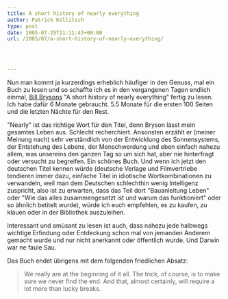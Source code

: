 ```yaml
---
title: A short history of nearly everything
author: Patrick Kollitsch
type: post
date: 2005-07-25T21:11:43+00:00
url: /2005/07/a-short-history-of-nearly-everything/




---
```

Nun man kommt ja kurzerdings erheblich häufiger in den Genuss, mal ein Buch zu lesen und so schaffte ich es in den vergangenen Tagen endlich einmal, [Bill Brysons][1] "A short history of nearly everything" fertig zu lesen. Ich habe dafür 6 Monate gebraucht. 5.5 Monate für die ersten 100 Seiten und die letzten Nächte für den Rest.

"Nearly" ist das richtige Wort für den Titel, denn Bryson lässt mein gesamtes Leben aus. Schlecht recherchiert. Ansonsten erzählt er (meiner Meinung nach) sehr verständlich von der Entwicklung des Sonnensystems, der Entstehung des Lebens, der Menschwerdung und eben einfach nahezu allem, was unsereins den ganzen Tag so um sich hat, aber nie hinterfragt oder versucht zu begreifen. Ein schönes Buch. Und wenn ich jetzt den deutschen Titel kennen würde (deutsche Verlage und Filmvertriebe tendieren immer dazu, einfache Titel in idiotische Wortkombinationen zu verwandeln, weil man dem Deutschen schlechthin wenig Intelligenz zuspricht, also ist zu erwarten, dass das Teil dort "Bauanleitung Leben" oder "Wie das alles zusammengesetzt ist und warum das funktioniert" oder so ähnlich betitelt wurde), würde ich euch empfehlen, es zu kaufen, zu klauen oder in der Bibliothek auszuleihen.

Interessant und amüsant zu lesen ist auch, dass nahezu jede halbwegs wichtige Erfindung oder Entdeckung schon mal von jemanden Anderem gemacht wurde und nur nicht anerkannt oder öffentlich wurde. Und Darwin war ne faule Sau.

Das Buch endet übrigens mit dem folgenden friedlichen Absatz:

> We really are at the beginning of it all. The trick, of course, is to make sure we never find the end. And that, almost certainly, will require a lot more than lucky breaks.

 [1]: http://www.randomhouse.com/features/billbryson/flat/home.php
